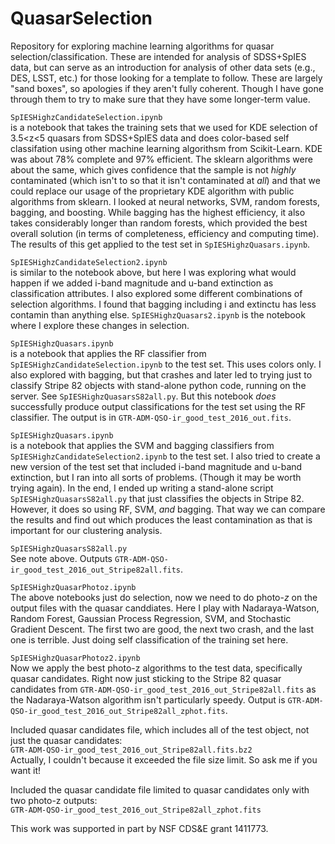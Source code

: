 # QuasarSelection

Repository for exploring machine learning algorithms for quasar
selection/classification.  These are intended for analysis of
SDSS+SpIES data, but can serve as an introduction for analysis of
other data sets (e.g., DES, LSST, etc.) for those looking for a
template to follow.  These are largely "sand boxes", so apologies if
they aren't fully coherent.  Though I have gone through them to try to
make sure that they have some longer-term value.

`SpIESHighzCandidateSelection.ipynb`<br> 
is a notebook that takes the training sets that we used for KDE
selection of 3.5<z<5 quasars from SDSS+SpIES data and does color-based
self classifation using other machine learning algorithsm from
Scikit-Learn.  KDE was about 78% complete and 97% efficient.  The
sklearn algorithms were about the same, which gives confidence that
the sample is not *highly* contaminated (which isn't to so that it
isn't contaminated at *all*) and that we could replace our usage of
the proprietary KDE algorithm with public algorithms from sklearn.  I
looked at neural networks, SVM, random forests, bagging, and boosting.
While bagging has the highest efficiency, it also takes considerably
longer than random forests, which provided the best overall solution
(in terms of completeness, efficiency and computing time).  The
results of this get applied to the test set in
`SpIESHighzQuasars.ipynb`.

`SpIESHighzCandidateSelection2.ipynb`<br> 
is similar to the notebook above, but here I was exploring what would
happen if we added i-band magnitude and u-band extinction as
classification attributes.  I also explored some different
combinations of selection algorithms.  I found that bagging including
i and extinctu has less contamin than anything else.
`SpIESHighzQuasars2.ipynb` is the notebook where I explore these
changes in selection.

`SpIESHighzQuasars.ipynb`<br>
is a notebook that applies the RF classifier from
`SpIESHighzCandidateSelection.ipynb` to the test set.  This uses
colors only.  I also explored with bagging, but that crashes and later
led to trying just to classify Stripe 82 objects with stand-alone
python code, running on the server.  See `SpIESHighzQuasarsS82all.py`.
But this notebook *does* successfully produce output classifications
for the test set using the RF classifier.  The output is in
`GTR-ADM-QSO-ir_good_test_2016_out.fits`.

`SpIESHighzQuasars.ipynb`<br>
is a notebook that applies the SVM and bagging classifiers from
`SpIESHighzCandidateSelection2.ipynb` to the test set.  I also tried
to create a new version of the test set that included i-band magnitude
and u-band extinction, but I ran into all sorts of problems.  (Though
it may be worth trying again).  In the end, I ended up writing a
stand-alone script `SpIESHighzQuasarsS82all.py` that just classifies
the objects in Stripe 82.  However, it does so using RF, SVM, *and*
bagging.  That way we can compare the results and find out which
produces the least contamination as that is important for our
clustering analysis.

`SpIESHighzQuasarsS82all.py`<br>
See note above.  Outputs `GTR-ADM-QSO-ir_good_test_2016_out_Stripe82all.fits`.

`SpIESHighzQuasarPhotoz.ipynb`<br>
The above notebooks just do selection, now we need to do photo-$z$ on
the output files with the quasar canddiates.  Here I play with
Nadaraya-Watson, Random Forest, Gaussian Process Regression, SVM, and
Stochastic Gradient Descent.  The first two are good, the next two
crash, and the last one is terrible.  Just doing self classification
of the training set here.

`SpIESHighzQuasarPhotoz2.ipynb`<br>
Now we apply the best photo-z algorithms to the test data,
specifically quasar candidates.  Right now just sticking to the Stripe
82 quasar candidates from
`GTR-ADM-QSO-ir_good_test_2016_out_Stripe82all.fits` as the
Nadaraya-Watson algorithm isn't particularly speedy.  Output is 
`GTR-ADM-QSO-ir_good_test_2016_out_Stripe82all_zphot.fits`.

Included quasar candidates file, which includes all of the test
object, not just the quasar candidates:<br>
`GTR-ADM-QSO-ir_good_test_2016_out_Stripe82all.fits.bz2`<br>
Actually, I couldn't because it exceeded the file size limit.  So ask me if you want it!

Included the quasar candidate file limited to quasar candidates only
with two photo-z outputs:<br>
`GTR-ADM-QSO-ir_good_test_2016_out_Stripe82all_zphot.fits`

This work was supported in part by NSF CDS&E grant 1411773.